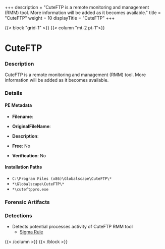 +++
description = "CuteFTP is a remote monitoring and management (RMM) tool. More information will be added as it becomes available."
title = "CuteFTP"
weight = 10
displayTitle = "CuteFTP"
+++


{{< block "grid-1" >}}
{{< column "mt-2 pt-1">}}

# CuteFTP


### Description

CuteFTP is a remote monitoring and management (RMM) tool. More information will be added as it becomes available.




### Details


#### PE Metadata
- **Filename**: 
- **OriginalFileName**: 
- **Description**: 


- **Free**: No

- **Verification**: No




#### Installation Paths
- `C:\Program Files (x86)\Globalscape\CuteFTP\*`
- `*\Globalscape\CuteFTP\*`
- `*\cuteftppro.exe`

### Forensic Artifacts






### Detections
- Detects potential processes activity of CuteFTP RMM tool
  - [Sigma Rule](https://github.com/magicsword-io/LOLRMM/blob/main/detections/sigma/cuteftp_processes_sigma.yml)




{{< /column >}}
{{< /block >}}
